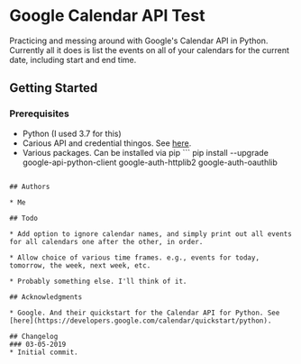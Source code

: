 # Google Calendar API Test

Practicing and messing around with Google's Calendar API in Python. Currently all it does is list the events on all of your calendars for the current date, including start and end time.

## Getting Started

### Prerequisites
* Python (I used 3.7 for this)
* Carious API and credential thingos. See [here](https://developers.google.com/calendar/overview).
* Various packages. Can be installed via pip  ```
pip install --upgrade google-api-python-client google-auth-httplib2 google-auth-oauthlib
```

## Authors

* Me

## Todo

* Add option to ignore calendar names, and simply print out all events for all calendars one after the other, in order.

* Allow choice of various time frames. e.g., events for today, tomorrow, the week, next week, etc.

* Probably something else. I'll think of it.

## Acknowledgments

* Google. And their quickstart for the Calendar API for Python. See [here](https://developers.google.com/calendar/quickstart/python).

## Changelog
### 03-05-2019
* Initial commit.